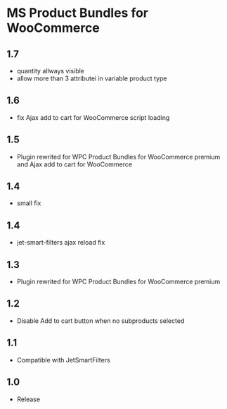 MS Product Bundles for WooCommerce
====================================

1.7
-----
- quantity allways visible
- allow more than 3 attributeі in variable product type

1.6
-----
- fix Ajax add to cart for WooCommerce script loading

1.5
-----
- Plugin rewrited for WPC Product Bundles for WooCommerce premium and Ajax add to cart for WooCommerce

1.4
-----
- small fix

1.4
-----
- jet-smart-filters ajax reload fix

1.3
-----
- Plugin rewrited for WPC Product Bundles for WooCommerce premium

1.2
-----
- Disable Add to cart button when no subproducts selected

1.1
-----
- Compatible with JetSmartFilters

1.0
-----
- Release